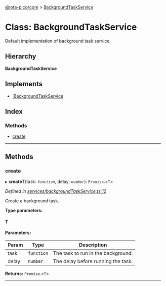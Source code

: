 [@iota-pico/core](../README.md) > [BackgroundTaskService](../classes/backgroundtaskservice.md)

# Class: BackgroundTaskService

Default implementation of background task service.

## Hierarchy

**BackgroundTaskService**

## Implements

* [IBackgroundTaskService](../interfaces/ibackgroundtaskservice.md)

## Index

### Methods

* [create](backgroundtaskservice.md#create)

---

## Methods

<a id="create"></a>

###  create

▸ **create**T(task: *`function`*, delay: *`number`*): `Promise`.<`T`>

*Defined in [services/backgroundTaskService.ts:12](https://github.com/iotaeco/iota-pico-core/blob/1ab2281/src/services/backgroundTaskService.ts#L12)*

Create a background task.

**Type parameters:**

#### T 
**Parameters:**

| Param | Type | Description |
| ------ | ------ | ------ |
| task | `function`   |  The task to run in the background. |
| delay | `number`   |  The delay before running the task. |

**Returns:** `Promise`.<`T`>

___

